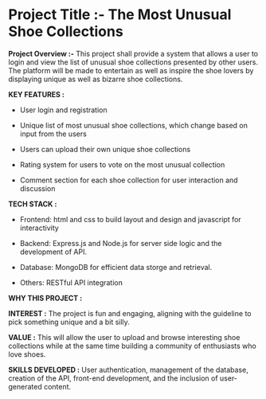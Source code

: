 # Project Title :- The Most Unusual Shoe Collections

**Project Overview :-** This project shall provide a system that allows a user to login and view the list of unusual shoe collections presented by other users. The platform will be made to entertain as well as inspire the shoe lovers by displaying unique as well as bizarre shoe collections.

**KEY FEATURES :**

* User login and registration

* Unique list of most unusual shoe collections, which change based on input from the users

* Users can upload their own unique shoe collections

* Rating system for users to vote on the most unusual collection

* Comment section for each shoe collection for user interaction and discussion

**TECH STACK :**

* Frontend: html and css to build layout and design and javascript for interactivity

* Backend: Express.js and Node.js for server side logic and the development of API.

* Database: MongoDB for efficient data storge and retrieval.

* Others: RESTful API integration

**WHY THIS PROJECT :**

**INTEREST :** The project is fun and engaging, aligning with the guideline to pick something unique and a bit silly.

**VALUE :** This will allow the user to upload and browse interesting shoe collections while at the same time building a community of enthusiasts who love shoes.

**SKILLS DEVELOPED :** User authentication, management of the database, creation of the API, front-end development, and the inclusion of user-generated content.
